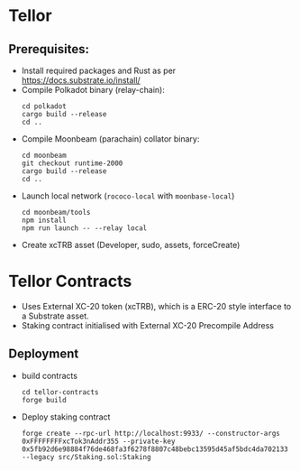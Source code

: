 # Tellor

## Prerequisites:
- Install required packages and Rust as per https://docs.substrate.io/install/
- Compile Polkadot binary (relay-chain):
  ```
  cd polkadot
  cargo build --release
  cd ..
  ``` 
- Compile Moonbeam (parachain) collator binary:
  ```
  cd moonbeam
  git checkout runtime-2000
  cargo build --release
  cd ..
  ``` 
- Launch local network (`rococo-local` with `moonbase-local`)
  ```
  cd moonbeam/tools
  npm install
  npm run launch -- --relay local
  ``` 
- Create xcTRB asset (Developer, sudo, assets, forceCreate)

# Tellor Contracts
- Uses External XC-20 token (xcTRB), which is a ERC-20 style interface to a Substrate asset.
- Staking contract initialised with External XC-20 Precompile Address

## Deployment

- build contracts
    ```
    cd tellor-contracts
    forge build
    ```

- Deploy staking contract
    ```
    forge create --rpc-url http://localhost:9933/ --constructor-args 0xFFFFFFFFxcTok3nAddr355 --private-key 0x5fb92d6e98884f76de468fa3f6278f8807c48bebc13595d45af5bdc4da702133 --legacy src/Staking.sol:Staking
    ```
